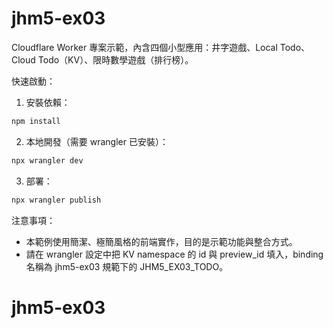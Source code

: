 # jhm5-ex03

Cloudflare Worker 專案示範，內含四個小型應用：井字遊戲、Local Todo、Cloud Todo（KV）、限時數學遊戲（排行榜）。

快速啟動：

1. 安裝依賴：

```bash
npm install
```

2. 本地開發（需要 wrangler 已安裝）：

```bash
npx wrangler dev
```

3. 部署：

```bash
npx wrangler publish
```

注意事項：

- 本範例使用簡潔、極簡風格的前端實作，目的是示範功能與整合方式。
- 請在 wrangler 設定中把 KV namespace 的 id 與 preview_id 填入，binding 名稱為 jhm5-ex03 規範下的 JHM5_EX03_TODO。
# jhm5-ex03 
